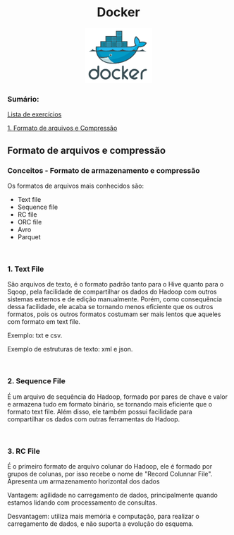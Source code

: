 <h1 align="center"> Docker </h1>

<p align="center">
  <img alt="logo do docker" src="../public/docker-logo.png" width="30%">
</p>

<div align="left">
<h3>Sumário:</h3>

[Lista de exercícios](https://github.com/fernandadiasm/study/tree/main/docker/Exercicios)

<p>

<a href="#-Formato-de-arquivos-e-compressão">1. Formato de arquivos e Compressão</a>

</p>

</div>

## Formato de arquivos e compressão

<div>
<h3>Conceitos - Formato de armazenamento e compressão</h3>

Os formatos de arquivos mais conhecidos são:

* Text file
* Sequence file
* RC file
* ORC file
* Avro
* Parquet

<br>
<h3>1. Text File</h3>
<p>
São arquivos de texto, é o formato padrão tanto para o Hive quanto para o Sqoop, pela facilidade de compartilhar os dados do Hadoop com outros sistemas externos e de edição manualmente. Porém, como consequência dessa facilidade, ele acaba se tornando menos eficiente que os outros formatos, pois os outros formatos costumam ser mais lentos que aqueles com formato em text file.
</p>

<p>Exemplo: txt e csv.</p>
<p> Exemplo de estruturas de texto: xml e json.</p>

<br>
<h3>2. Sequence File</h3>
<p>
É um arquivo de sequência do Hadoop, formado por pares de chave e valor e armazena tudo em formato binário, se tornando mais eficiente que o formato text file. Além disso, ele também possui facilidade para compartilhar os dados com outras ferramentas do Hadoop.
</p>

<br>
<h3>3. RC File</h3>
<p>
É o primeiro formato de arquivo colunar do Hadoop, ele é formado por grupos de colunas, por isso recebe o nome de "Record Colunnar File". Apresenta um armazenamento horizontal dos dados 

Vantagem: agilidade no carregamento de dados, principalmente quando estamos lidando com processamento de consultas.

Desvantagem: utiliza mais memória e computação, para realizar o carregamento de dados, e não suporta a evolução do esquema.
</p>


</div>

